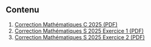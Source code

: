 
## Contenu

1. [Correction Mathématiques C 2025 (PDF)](./Correction%20C%202025.pdf)
2. [Correction Mathématiques S 2025 Exercice 1 (PDF)](./Correction-S-2025-Exo1.pdf)
3. [Correction Mathématiques S 2025 Exercice 2 (PDF)](./Correction-S-2025-Exo2.pdf)
